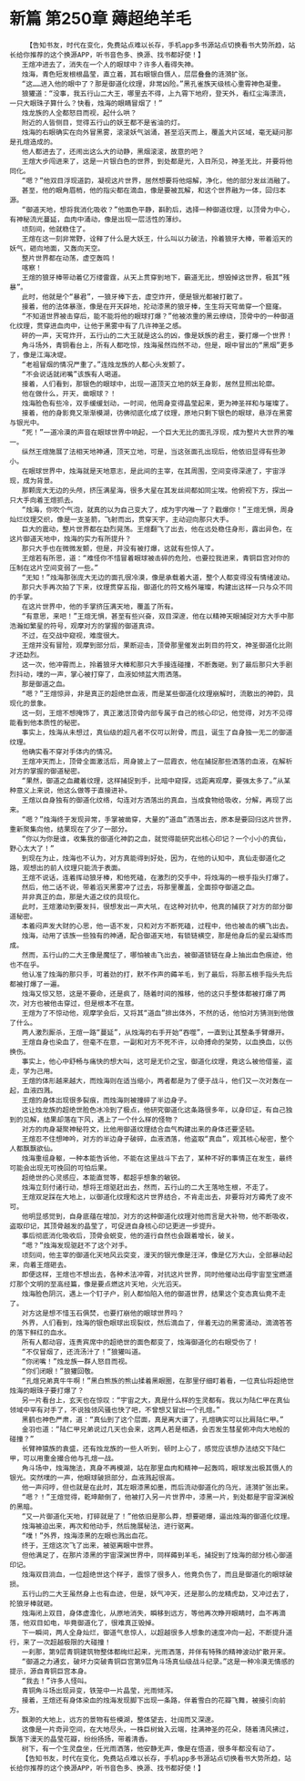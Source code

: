# 新篇 第250章 薅超绝羊毛
        【告知书友，时代在变化，免费站点难以长存，手机app多书源站点切换看书大势所趋，站长给你推荐的这个换源APP，听书音色多、换源、找书都好使！】
       王煊冲进去了，消失在一个人的眼球中？许多人看得失神。
       烛海，青色短发根根晶莹，直立着，其右眼银白慑人，层层叠叠的涟漪扩张。
       “这……进入他的眼中了？那是御道化纹理，非常凶险。”黑孔雀族天级核心重霄神色凝重。
       狼獾道：“没事，我五行山二大王，哪里去不得，上九霄下地府，登天外，看红尘海漂流，一只大眼珠子算什么？快看，烛海的眼睛冒烟了！”
       烛龙族的人全都怒目而视，起什么哄？
       附近的人皆侧目，觉得五行山的妖王都不是省油的灯。
       烛海的右眼确实在向外冒黑雾，滚滚妖气汹涌，甚至滔天而上，覆盖大片区域，毫无疑问那是孔煊造成的。
       他人都进去了，还闹出这么大的动静，黑烟滚滚，故意的吧？
       王煊大步闯进来了，这是一片银白色的世界，到处都是光，入目所见，神圣无比，并要将他同化。
       “嗯？”他双目浮现道韵，凝视这片世界，居然想要将他熔解，净化，他的部分发丝消融了。
       甚至，他的眼角眉梢，他的指尖都在滴血，像是要被瓦解，和这个世界融为一体，回归本源。
       “御道天地，想将我消化吸收？”他面色平静，斟酌后，选择一种御道纹理，以顶骨为中心，有神秘流光蔓延，血肉中涌动，像是出现一层活性的薄纱。
       顷刻间，他就稳住了。
       王煊在这一刻非常野，诠释了什么是大妖王，什么叫以力破法，拎着狼牙大棒，带着滔天的妖气，砸向地面，又轰向天空。
       整片世界都在动荡，虚空轰鸣！
       喀察！
       王煊的狼牙棒带动着亿万缕雷霆，从天上贯穿到地下，霸道无比，想毁掉这世界，极其“残暴”。
       此时，他就是个“暴君”，一狼牙棒下去，虚空炸开，便是银光都被打散了。
       接着，他的法体暴涨，像是在开天辟地，抡动漆黑的狼牙棒，生生将天穹凿穿一个窟窿。
       “不知道世界被击穿后，能不能将他的眼球打爆？”他被浓重的黑云缭绕，顶骨中的一种御道化纹理，贯穿进血肉中，让他于黑雾中有了几许神圣之感。
       砰的一声，天穹炸开，五行山的二大王就是这么的凶，像是妖族的君主，要打爆一个世界！
       角斗场外，青铜看台上，所有人都吃惊，烛海虽然岿然不动，但是，眼中冒出的“黑烟”更多了，像是江海决堤。
       “老祖冒烟的情况严重了。”连烛龙族的人都心头发颤了。
       “不会说话就闭嘴”该族有人喝道。
       接着，人们看到，那银色的眼球中，出现一道顶天立地的妖王身影，居然显照出轮廓。
       他在做什么，开天，凿眼球？！
       烛海脸色有些冷，双手缓缓划动，一时间，他周身变得晶莹起来，更为神圣祥和与璀璨了。
       接着，他的身影竟又渐渐模湖，彷佛彻底化成了纹理，原地只剩下银色的眼球，悬浮在黑雾与银光中。
       “死！”一道冷漠的声音在眼球世界中响起，一个巨大无比的面孔浮现，成为整片大世界的唯一。
       纵然王煊施展了法相天地神通，顶天立地，可是，当这张面孔出现后，他依旧显得有些渺小。
       在眼球世界中，烛海就是天地意志，是此间的主宰，在其周围，空间变得深邃了，宇宙浮现，成为背景。
       那颗庞大无边的头颅，挤压满星海，很多大星在其发丝间都如同尘埃。他俯视下方，探出一只大手向着王煊抓去。
       “烛海，你吹个气泡，就真的以为自己变大了，成为宇内唯一了？戳爆你！”王煊无惧，周身灿烂纹理交织，像是一支圣箭，飞射而出，贯穿天宇，主动迎向那只大手。
       巨大的震动，整片世界都在勐烈晃荡。王煊翻飞了出去，他在远处稳住身形，露出异色，在这片御道天地中，烛海的实力有所提升？
       那只大手也在微微发颤，但是，并没有被打爆，这就有些惊人了。
       王煊若有所思，道：“难怪你不惜冒着眼球被击碎的危险，也要拉我进来，青铜巨宫对你的压制在这片空间变弱了一些。”
       “无知！”烛海那张庞大无边的面孔很冷漠，像是承载着大道，整个人都变得没有情绪波动。
       那只大手再次拍了下来，纹理贯穿五指，御道化的符文格外璀璨，构建出这样一只与众不同的手掌。
       在这片世界中，他的手掌挤压满天地，覆盖了所有。
       “有意思，来吧！”王煊无惧，甚至有些兴奋，双目深邃，他在以精神天眼捕捉对方大手中那浩瀚如繁星的符号，观摩对方的掌握的御道真谛。
       不过，在交战中窥视，难度很大。
       王煊并没有冒险，观摩到部分后，果断迎击，顶骨那里催发出刺目的符文，神圣御道化比刚才还勐烈。
       这一次，他冲霄而上，拎着狼牙大棒和那只大手接连碰撞，不断轰砸。到了最后那只大手剧烈抖动，噗的一声，掌心被打穿了，血液如倾盆大雨洒落。
       那是御道之血。
       “嗯？”王煊惊异，非是真正的超绝世血液，而是某些御道化纹理崩解时，流散出的神韵，具现化的景象。
       这一刻，王煊不想掩饰了，真正激活顶骨内部专属于自己的核心印记，他觉得，对方不见得能看到他本质性的秘密。
       事实上，烛海从未想过，真仙级的超凡者不仅可以附骨，而且，诞生了自身独一无二的御道纹理。
       他确实看不穿对手体内的情况。
       王煊冲天而上，顶骨全面激活后，周身披上了一层霞衣，他在捕捉那些洒落的血液，在解析对方的掌握的御道秘密。
       “果然，御道之血藏着纹理，这样捕捉到手，比暗中窥探，远距离观摩，要强太多了。”从某种意义上来说，他这么做等于直接进补。
       王煊以自身独有的御道化纹络，勾连对方洒落出的真血，当成食物给吸收，分解，再现了出来。
       “嗯？”烛海终于发现异常，手掌被凿穿，大量的“道血”洒落出去，原本是要回归这片世界，重新聚集向他，结果现在了少了一部分。
       “你以为你是谁，收集我的御道化神韵之血，就觉得能研究出核心印记？一个小小的真仙，野心太大了！”
       到现在为止，烛海也不认为，对方真能得到好处，因为，在他的认知中，真仙走御道化之路，观想出的前人纹理只能流于表面。
       王煊不说话，连着挥动狼牙棒，和他死磕，在激烈的交手中，将烛海的一根手指头打爆了。
       然后，他二话不说，带着滔天黑雾冲了过去，将那里覆盖，全面掠夺御道之血。
       并非真正的血，那是大道之纹的具现化。
       此时，王煊激动到要发抖，很想发出一声大吼，在这种对抗中，他真的捕获了对方的部分御道秘密。
       本着闷声发大财的心思，他一语不发，只和对方不断死磕，过程中，他也被击的横飞出去。
       烛海，动用了该族一些独有的神通，配合御道天地，有锁链横空，那是他身后的星云凝练而成。
       然而，五行山的二大王像是魔怔了，哪怕被击飞出去，被御道锁链在身上抽出血色痕迹，他也不在乎。
       他认准了烛海的那只手，可着劲的打，默不作声的薅羊毛，到了最后，将那五根手指头先后都被打爆了一遍。
       烛海又惊又怒，这是不要命，还是疯了，随着时间的推移，他的这只手整体都被打爆了两次，对方也被他击穿过，但是根本不在意。
       王煊为了不惊动他，观摩学会后，又将其“道血”排出体外，不然的话，他怕对方猜测到他做了什么。
       两人激烈厮杀，王煊一路“蔓延”，从烛海的右手开始“吞噬”，一直到让其整条手臂爆开。
       王煊自身也染血了，但毫不在意，一副和对方不死不许，以命搏命的架势，以血换血，以伤换伤。
       事实上，他心中舒畅与痛快的想大叫，这可是无价之宝，御道化纹理，竟这么被他借鉴，盗走，学为己用。
       王煊的体形越来越大，而烛海则在适当缩小，两者都是为了便于战斗，他们又一次对轰在一起，血液四溅。
       王煊的身体出现很多裂痕，而烛海则被撞碎了半边身子。
       这让烛龙族的超绝世脸色冰冷到了极点，他研究御道化这条路很多年，以身印证，有自己独到的见解，结果却落在下风，遇上了一个什么样的怪物？
       对方的肉身凝聚神秘符文，比他用御道纹理结合血气构建出来的身体还要坚韧。
       王煊忍不住想呻吟，对方的半边身子破碎，血液洒落，他盗取“真血”，观其核心秘密，整个人都飘飘欲仙。
       烛海重组身躯，一种本能告诉他，不能在这里战斗下去了，某种不好的事情正在发生，最终可能会出现无可挽回的可怕后果。
       超绝世的心灵感应，本能直觉等，都超乎想象的敏锐。
       烛海立刻付诸行动，想将王煊驱赶出去，然而，五行山的二大王落地生根，不走了。
       王煊双足踩在大地上，以御道化纹理和这片世界结合，不肯走出去，非要将对方薅秃了皮不可。
       他明显感觉到，自身底蕴在增加，对方的这种御道化纹理对他而言是大补物，他不断吸收，盗取印记，其顶骨越发的晶莹了，可促进自身核心印记更进一步提升。
       事后彻底消化吸收后，顶骨会蜕变，他的道行自然也会跟着增长，破关。
       “嗯？”烛海发现驱赶不了这个对手。
       顷刻间，他主宰的御道化天地风云突变，漫天的银光像是汪洋，像是亿万大山，全部暴动起来，向着王煊砸去。
       即便这样，王煊也不想出去，各种术法冲霄，对抗这片世界，同时他催动出母宇宙至宝燃道灯那个文明的至高经篇，像是要点燃这片天地，火光滔天。
       烛海脸色阴沉，遇上一个钉子户，别人都怕陷入他的御道世界，结果这个变态真仙竟不走了。
       对方这是想不惜玉石俱焚，也要打崩他的眼球世界吗？
       外界，人们看到，烛海的银色眼球出现裂纹，然后滴血了，伴着无边的黑雾涌动，滴滴答答的落下鲜红的血水。
       所有人都动容，连贵宾席中的超绝世的面色都变了，烛海御道化的右眼受伤了！
       “不仅冒烟了，还流汤汁了！”狼獾叫道。
       “你闭嘴！”烛龙族一群人怒目而视。
       “你们闭眼！”狼獾回敬。
       “孔煊兄弟真牛牛啊！”黑白熊族的熊山揉着黑眼圈，在那里仔细盯着看，一位真仙将超绝世烛海的眼珠子要打爆了？
       另一片看台上，玄天也在惊叹：“宇宙之大，真是什么样的生灵都有。我以为陆仁甲在真仙领域中罕有对手了，不说独领风骚也快了吧，不曾想又冒出一个孔煊。”
       黑鹤也神色严肃，道：“真仙到了这个层面，真是离大谱了，孔煊确实可以比肩陆仁甲。”
       金羽也道：“陆仁甲兄弟说过几天也会来，这两人若是相遇，会否发生彗星俯冲向大地般的碰撞？”
       长臂神猿族的袁盛，还有烛龙族的一些人听到，顿时上心了，感觉应该想办法结交下陆仁甲，可以用重金撮合他与孔煊一战。
       角斗场中，烛海施法，真身不再模湖，站在那里血肉和精神一起轰鸣，眼球发出极其慑人的银光。突然噗的一声，他眼球破损部分，血液溅起很高。
       他一声闷哼，但也就是在此时，其左眼漆黑如墨，而后流动御道化的乌光，涟漪扩张出来。
       “嗯？！”王煊觉得，乾坤颠倒了，他被打入另一片世界中，漆黑一片，到处都是宇宙深渊般的黑暗。
       “又一片御道化天地，打碎就是了！”他依旧是那么莽，想要砸爆，逼出烛海的御道化纹理。
       烛海被迫出来，再次和他动手，然后施展秘法，进行驱离。
       “噗！”外界，烛海漆黑的左眼也溅出血花。
       终于，王煊这次飞了出来，被驱离眼中世界。
       但他满足了，在那片漆黑的宇宙深渊世界中，同样薅到羊毛，捕捉到了烛海的部分核心御道印记。
       烛海双目淌血，一位超绝世这个样子，震惊了很多人，他竟负伤了，而且是御道化的眼球破损。
       五行山的二大王虽然身上也有血迹，但是，妖气冲天，还是那么的龙精虎勐，又冲过去了，抡狼牙棒就砸。
       烛海闭上双目，身体虚澹化，从原地消失，瞬移到远方，等他再次睁开眼睛时，血不再滴落，他双目如电，毕竟御道化了，很难真正毁掉。
       下一瞬间，两人全身灿烂，御道气息惊人，以超越很多人想象的速度冲向一起，不断提升道行，来了一次超越极限的大碰撞！
       一刹那，第9层青铜建筑物整体都绚烂起来，光雨洒落，并伴有特殊的精神波动扩散开来。
       “御道之力通玄，破坏力突破青铜巨宫第9层角斗场真仙级战斗纪录。”这是一种冷漠无情感的提示，源自青铜巨宫本身。
       “我去！”许多人怪叫。
       青铜角斗场出现异变，铁笼中一片晶莹，光雨倾泻。
       接着，王煊还有身体染血的烛海发现脚下出现一条路，伴着雪白的花瓣飞舞，被接引向前方。
       飘渺的大地上，远方的景物有些模湖，整体望去，壮阔而又深邃。
       这像是一片奇异空间，在大地尽头，一株巨树耸入云端，挂满神圣的花朵，随着清风拂过，飘落下漫天的晶莹花瓣，纷纷扬扬，带着清香。
       树下，有一个生灵盘坐，任光雨洒落，他安静无声，像是在悟道，很多年都没有动了。
       【告知书友，时代在变化，免费站点难以长存，手机app多书源站点切换看书大势所趋，站长给你推荐的这个换源APP，听书音色多、换源、找书都好使！】